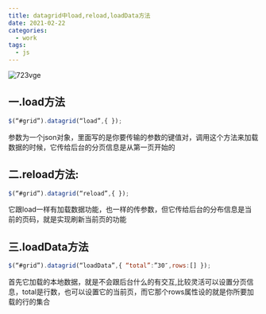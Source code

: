 ```yaml
---
title: datagrid中load,reload,loadData方法
date: 2021-02-22
categories:
  - work
tags:
  - js
---
```


![723vge](https://gitee.com/snowyan/image/raw/master/md/wallhaven-723vge.jpg)

<!-- more -->
## 一.load方法  

```javascript
$(“#grid”).datagrid(“load”,{ });
```

参数为一个json对象，里面写的是你要传输的参数的键值对，调用这个方法来加载数据的时候，它传给后台的分页信息是从第一页开始的

## 二.reload方法:  

```javascript
$(“#grid”).datagrid(“reload”,{ });
```

它跟load一样有加载数据功能，也一样的传参数，但它传给后台的分布信息是当前的页码，就是实现刷新当前页的功能

## 三.loadData方法  

```javascript
$(“#grid”).datagrid(“loadData”,{ “total”:”30″,rows:[] });
```

首先它加载的本地数据，就是不会跟后台什么的有交互,比较灵活可以设置分页信息，total是行数，也可以设置它的当前页，而它那个rows属性设的就是你所要加载的行的集合
